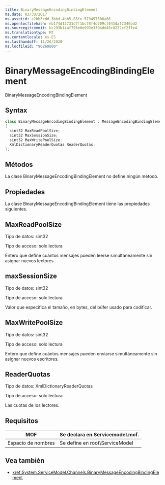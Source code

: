 ```yaml
---
title: BinaryMessageEncodingBindingElement
ms.date: 03/30/2017
ms.assetid: e2bb3cdd-3bbd-4bb5-85fe-570457500a66
ms.openlocfilehash: eb174d12731d7f1bc78f4d709cf043daf2346bd2
ms.sourcegitcommit: bc293b14af795e0e999e3304dd40c0222cf2ffe4
ms.translationtype: MT
ms.contentlocale: es-ES
ms.lasthandoff: 11/26/2020
ms.locfileid: "96269800"
---
```

# <a name="binarymessageencodingbindingelement"></a>BinaryMessageEncodingBindingElement

BinaryMessageEncodingBindingElement  
  
## <a name="syntax"></a>Syntax  
  
```csharp  
class BinaryMessageEncodingBindingElement : MessageEncodingBindingElement  
{  
  sint32 MaxReadPoolSize;  
  sint32 MaxSessionSize;  
  sint32 MaxWritePoolSize;  
  XmlDictionaryReaderQuotas ReaderQuotas;  
};  
```  
  
## <a name="methods"></a>Métodos  

 La clase BinaryMessageEncodingBindingElement no define ningún método.  
  
## <a name="properties"></a>Propiedades  

 La clase BinaryMessageEncodingBindingElement tiene las propiedades siguientes.  
  
## <a name="maxreadpoolsize"></a>MaxReadPoolSize  

 Tipo de datos: sint32  
  
 Tipo de acceso: solo lectura  
  
 Entero que define cuántos mensajes pueden leerse simultáneamente sin asignar nuevos lectores.  
  
## <a name="maxsessionsize"></a>maxSessionSize  

 Tipo de datos: sint32  
  
 Tipo de acceso: solo lectura  
  
 Valor que especifica el tamaño, en bytes, del búfer usado para codificar.  
  
## <a name="maxwritepoolsize"></a>MaxWritePoolSize  

 Tipo de datos: sint32  
  
 Tipo de acceso: solo lectura  
  
 Entero que define cuántos mensajes pueden enviarse simultáneamente sin asignar nuevos escritores.  
  
## <a name="readerquotas"></a>ReaderQuotas  

 Tipo de datos: XmlDictionaryReaderQuotas  
  
 Tipo de acceso: solo lectura  
  
 Las cuotas de los lectores.  
  
## <a name="requirements"></a>Requisitos  
  
|MOF|Se declara en Servicemodel.mof.|  
|---------|-----------------------------------|  
|Espacio de nombres|Se define en root\ServiceModel|  
  
## <a name="see-also"></a>Vea también

- <xref:System.ServiceModel.Channels.BinaryMessageEncodingBindingElement>
